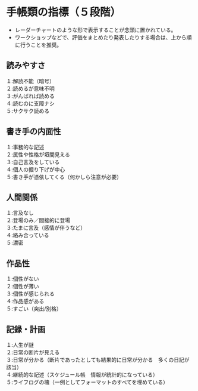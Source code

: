 # 手帳類の指標（５段階）

- レーダーチャートのような形で表示することが念頭に置かれている。
- ワークショップなどで、評価をまとめたり発表したりする場合は、上から順に行うことを推奨。

## 読みやすさ  
  １:解読不能（暗号）<br>
  ２:読めるが意味不明<br>
  ３:がんばれば読める<br>
  ４:読むのに支障ナシ<br>
  ５:サクサク読める<br>
## 書き手の内面性
  １:事務的な記述<br>
  ２:属性や性格が垣間見える<br> 
  ３:自己言及をしている<br>
  ４:個人の掘り下げが中心<br>
  ５:書き手が憑依してくる（何かしら注意が必要）<br>
## 人間関係
  １:言及なし<br>
  ２:登場のみ／間接的に登場<br>
  ３:たまに言及（感情が伴うなど）<br>
  ４:絡み合っている<br>
  ５:濃密<br>
## 作品性
  １:個性がない<br>
  ２:個性が薄い<br>
  ３:個性が感じられる<br>
  ４:作品感がある<br>
  ５:すごい（突出/別格）<br>
## 記録・計画
  １:人生が謎<br>
  ２:日常の断片が見える<br>
  ３:日常が分かる（断片であったとしても結果的に日常が分かる　多くの日記が該当）<br>
  ４:継続的な記述（スケジュール帳　情報が統計的になっている）<br>
  ５:ライフログの塊（一例としてフォーマットのすべてを埋めている）<br>
